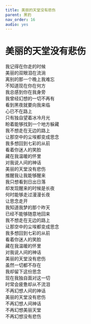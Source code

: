 ```yaml
---
title: 美丽的天堂没有悲伤
parent: 黑豹
nav_order: 16
audio: yes
---
```


# 美丽的天堂没有悲伤

我记得在你走的时候  
美丽的双眼泪在流淌  
离别的那一个晚上我难忘  
不知道现在你在何方  
我总感到你在我身旁  
我曾经幻想的一切不再有  
看到黑夜就要向我来临  
心已不在路上  
只有独自望着冰冷月光  
盼着能够找到一个地方躲藏  
我不想走在无边的路上  
让那空中的尘埃都变成思念  
我多想回到七彩的从前  
看着你迷人的笑脸  
藏在我温暖的怀里  
对我说人间的神话  
美丽的天堂没有悲伤  
推醒我让我能够醒来  
我只想看到日出日落  
却发现醒来的时候是长夜  
何时能够走过漫漫长夜  
让思念走开  
我知道我梦的那个昨天  
已经不能够随意地回来  
我不想走在无边的路上  
让那空中的尘埃都变成思念  
我多想回到七彩的从前  
看着你迷人的笑脸  
藏在我温暖的怀里  
对我说人间的神话  
美丽的天堂没有悲伤  
虽然一切都不存在  
我却留下这份思念  
现在我独自面对这一切  
时常会疲惫却从不流泪  
不再幻想人间的神话  
美丽的天堂没有悲伤  
不再幻想人间神话  
不再幻想美丽天堂  
不再幻想没有悲伤